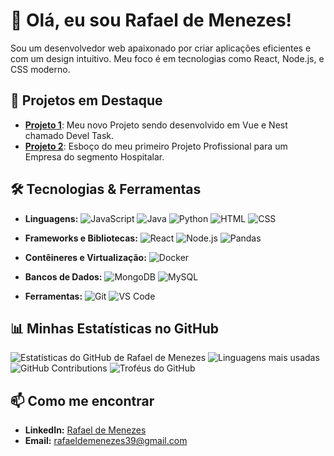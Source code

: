 # 👋 Olá, eu sou Rafael de Menezes!

Sou um desenvolvedor web apaixonado por criar aplicações eficientes e com um design intuitivo. Meu foco é em tecnologias como React, Node.js, e CSS moderno.

## 🚀 Projetos em Destaque

- **[Projeto 1](https://github.com/lugafaell/Devel_Task)**: Meu novo Projeto sendo desenvolvido em Vue e Nest chamado Devel Task.
- **[Projeto 2](https://github.com/lugafaell/React_Project)**: Esboço do meu primeiro Projeto Profissional para um Empresa do segmento Hospitalar.

## 🛠️ Tecnologias & Ferramentas

- **Linguagens:** 
  ![JavaScript](https://img.shields.io/badge/-JavaScript-F7DF1E?logo=javascript&logoColor=black) 
  ![Java](https://img.shields.io/badge/-Java-007396?logo=java&logoColor=white) 
  ![Python](https://img.shields.io/badge/-Python-3776AB?logo=python&logoColor=white) 
  ![HTML](https://img.shields.io/badge/-HTML-E34F26?logo=html5&logoColor=white) 
  ![CSS](https://img.shields.io/badge/-CSS-1572B6?logo=css3&logoColor=white)

- **Frameworks e Bibliotecas:**
  ![React](https://img.shields.io/badge/-React-61DAFB?logo=react&logoColor=black) 
  ![Node.js](https://img.shields.io/badge/-Node.js-339933?logo=node.js&logoColor=white) 
  ![Pandas](https://img.shields.io/badge/-Pandas-150458?logo=pandas&logoColor=white)

- **Contêineres e Virtualização:**
  ![Docker](https://img.shields.io/badge/-Docker-2496ED?logo=docker&logoColor=white)

- **Bancos de Dados:**
  ![MongoDB](https://img.shields.io/badge/-MongoDB-47A248?logo=mongodb&logoColor=white) 
  ![MySQL](https://img.shields.io/badge/-MySQL-4479A1?logo=mysql&logoColor=white)

- **Ferramentas:**
  ![Git](https://img.shields.io/badge/-Git-F05032?logo=git&logoColor=white) 
  ![VS Code](https://img.shields.io/badge/-VS%20Code-007ACC?logo=visual-studio-code&logoColor=white)

## 📊 Minhas Estatísticas no GitHub

![Estatísticas do GitHub de Rafael de Menezes](https://github-readme-stats.vercel.app/api?username=lugafaell&show_icons=true&theme=radical)
![Linguagens mais usadas](https://github-readme-stats.vercel.app/api/top-langs/?username=lugafaell&layout=compact&theme=radical)
![GitHub Contributions](https://github-readme-streak-stats.herokuapp.com/?user=lugafaell&theme=radical)
![Troféus do GitHub](https://github-profile-trophy.vercel.app/?username=lugafaell&theme=radical)

## 📫 Como me encontrar

- **LinkedIn:** [Rafael de Menezes](https://www.linkedin.com/in/rafamenezesga/)
- **Email:** [rafaeldemenezes39@gmail.com](mailto:rafaeldemenezes39@gmail.com)
